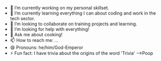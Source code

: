 

- 🔭 I’m currently working on my personal skillset.
- 🌱 I’m currently learning everything I can about coding and work in the tech sector.
- 👯 I’m looking to collaborate on training projects and learning.
- 🤔 I’m looking for help with everything!
- 💬 Ask me about cooking!
- 📫 How to reach me: ...
- 😄 Pronouns: he/him/God-Emperor
- ⚡ Fun fact: I have trivia about the origins of the word 'Trivia'
-->Poop
